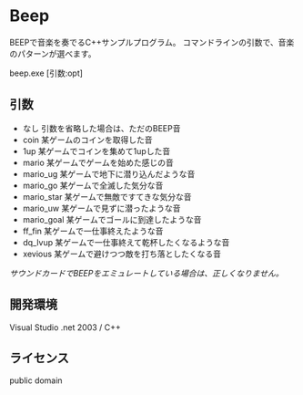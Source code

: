 # Beep

BEEPで音楽を奏でるC++サンプルプログラム。
コマンドラインの引数で、音楽のパターンが選べます。

beep.exe [引数:opt]

## 引数

- なし	引数を省略した場合は、ただのBEEP音
- coin	某ゲームのコインを取得した音
- 1up	某ゲームでコインを集めて1upした音
- mario	某ゲームでゲームを始めた感じの音
- mario_ug	某ゲームで地下に潜り込んだような音
- mario_go	某ゲームで全滅した気分な音
- mario_star	某ゲームで無敵ですてきな気分な音
- mario_uw	某ゲームで見ずに潜ったような音
- mario_goal	某ゲームでゴールに到達したような音
- ff_fin	某ゲームで一仕事終えたような音
- dq_lvup	某ゲームで一仕事終えて乾杯したくなるような音
- xevious	某ゲームで避けつつ敵を打ち落としたくなる音


*サウンドカードでBEEPをエミュレートしている場合は、正しくなりません。*

## 開発環境

Visual Studio .net 2003 / C++


## ライセンス

public domain

